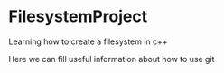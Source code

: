 # FilesystemProject
Learning how to create a filesystem in c++

Here we can fill useful information about how to use git
